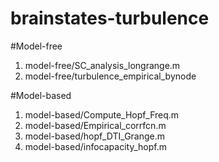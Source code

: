 # brainstates-turbulence

#Model-free
1. model-free/SC_analysis_longrange.m
2. model-free/turbulence_empirical_bynode

#Model-based
1. model-based/Compute_Hopf_Freq.m
2. model-based/Empirical_corrfcn.m
3. model-based/hopf_DTI_Grange.m 
4. model-based/infocapacity_hopf.m 
